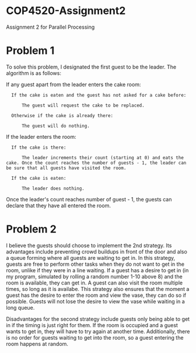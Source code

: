 # COP4520-Assignment2
Assignment 2 for Parallel Processing

# Problem 1

To solve this problem, I designated the first guest to be the leader. The algorithm is as follows:
  
  If any guest apart from the leader enters the cake room:
      
      If the cake is eaten and the guest has not asked for a cake before:
          
          The guest will request the cake to be replaced.
      
      Otherwise if the cake is already there:
          
          The guest will do nothing.
  
  If the leader enters the room:
      
      If the cake is there:
          
          The leader increments their count (starting at 0) and eats the cake. Once the count reaches the number of guests - 1, the leader can be sure that all guests have visited the room.
      
      If the cake is eaten:
          
          The leader does nothing.
          
Once the leader's count reaches number of guest - 1, the guests can declare that they have all entered the room.

# Problem 2

I believe the guests should choose to implement the 2nd strategy. Its advantages include preventing crowd buildups in front of the door and also a queue forming where all guests are waiting to get in. In this strategy, guests are free to perform other tasks when they do not want to get in the room, unlike if they were in a line waiting. If a guest has a desire to get in (in my program, simulated by rolling a random number 1-10 above 8) and the room is available, they can get in. A guest can also visit the room multiple times, so long as it is availabe. This strategy also ensures that the moment a guest has the desire to enter the room and view the vase, they can do so if possible. Guests will not lose the desire to view the vase while waiting in a long queue.

Disadvantages for the second strategy include guests only being able to get in if the timing is just right for them. If the room is occupied and a guest wants to get in, they will have to try again at another time. Additionally, there is no order for guests waiting to get into the room, so a guest entering the room happens at random.
